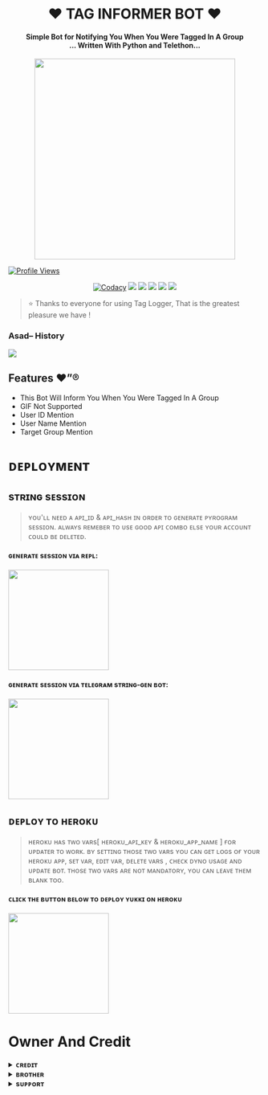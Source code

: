 <h1 align="center"><b>❤️ TAG INFORMER BOT ❤️</b></h1>

<h4 align="center">Simple Bot for Notifying You When You Were Tagged In A Group<br> ... Written With Python and Telethon...</h4>

<p align="center"><a href="https://t.me/SUSHIL8XOP"><img src="https://te.legra.ph/file/c1f5290600eb94a1da050.jpg" width="400"></a></p>

[![Profile Views](https://gpvc.arturio.dev/jankarikiduniya)](https://github.com/jankarikiduniya/Tag-Informer)


<p align="center">
    <a href="https://app.codacy.com/manual/jankarikiduniya/Tag-Informer/dashboard"> <img src="https://img.shields.io/codacy/grade/4d58f2a402b54aed8a7d95f7add45a81?color=brightgreen&logo=codacy&logoColor=green&style=for-the-badge" alt="Codacy" /></a>
    <a href="https://github.com/jankarikiduniya/Tag-Informer"> <img src="https://img.shields.io/github/repo-size/jankarikiduniya/Tag-Informer?color=orange&logo=github&logoColor=green&style=for-the-badge" /></a>
    <a href="https://github.com/jankarikiduniya/Tag-Informer/commits/prince"> <img src="https://img.shields.io/github/last-commit/jankarikiduniya/Tag-Informer?color=brown&logo=github&logoColor=green&style=for-the-badge" /></a>
    <a href="https://github.com/jankarikiduniya/Tag-Informer/issues"> <img src="https://img.shields.io/github/issues/jankarikiduniya/Tag-Informer?color=blueviolet&logo=github&logoColor=green&style=for-the-badge" /></a>
    <a href="https://github.com/jankarikiduniya/Tag-Informer/network/members"> <img src="https://img.shields.io/github/forks/jankarikiduniya/Tag-Informer?color=red&logo=github&logoColor=green&style=for-the-badge" /></a>  
    <a href="https://pypi.org/project/Telethon/"> <img src="https://img.shields.io/pypi/v/telethon?color=yellow&label=telethon&logo=python&logoColor=green&style=for-the-badge" /></a>
</p>

> ⭐️ Thanks to everyone for using Tag Logger, That is the greatest pleasure we have !

### Asad– History

<a href="https://www.youtube.com/LGCY_NAVYA_OP"><img src="https://img.shields.io/badge/Join-Subscribe%20Support-blue.svg?style=for-the-badge&logo=YouTube"></a>

## Features ❤️”®
 - This Bot Will Inform You When You Were Tagged In A Group
 - GIF Not Supported
 - User ID Mention
 - User Name Mention
 - Target Group Mention


# ᴅᴇᴘʟᴏʏᴍᴇɴᴛ

    
##  sᴛʀɪɴɢ sᴇssɪᴏɴ
    
> ʏᴏᴜ'ʟʟ ɴᴇᴇᴅ ᴀ ᴀᴘɪ_ɪᴅ & ᴀᴘɪ_ʜᴀsʜ ɪɴ ᴏʀᴅᴇʀ ᴛᴏ ɢᴇɴᴇʀᴀᴛᴇ ᴘʏʀᴏɢʀᴀᴍ sᴇssɪᴏɴ. 
> ᴀʟᴡᴀʏs ʀᴇᴍᴇʙᴇʀ ᴛᴏ ᴜsᴇ ɢᴏᴏᴅ ᴀᴘɪ ᴄᴏᴍʙᴏ ᴇʟsᴇ ʏᴏᴜʀ ᴀᴄᴄᴏᴜɴᴛ ᴄᴏᴜʟᴅ ʙᴇ ᴅᴇʟᴇᴛᴇᴅ.

<h4> ɢᴇɴᴇʀᴀᴛᴇ sᴇssɪᴏɴ ᴠɪᴀ ʀᴇᴘʟ: </h4>    
<p><a href="https://replit.com/@AssadAli/String-Session-Generator"><img src="https://img.shields.io/badge/Generate%20On%20Repl-blueviolet?style=for-the-badge&logo=appveyor" width="200""/></a></p>

<h4> ɢᴇɴᴇʀᴀᴛᴇ sᴇssɪᴏɴ ᴠɪᴀ ᴛᴇʟᴇɢʀᴀᴍ sᴛʀɪɴɢ-ɢᴇɴ ʙᴏᴛ: </h4>    
<p><a href="https://t.me/LGCY_STRING_ROBOT"><img src="https://img.shields.io/badge/TG%20String%20Gen%20Bot-blueviolet?style=for-the-badge&logo=appveyor" width="200""/></a></p>
    
## ᴅᴇᴘʟᴏʏ ᴛᴏ ʜᴇʀᴏᴋᴜ

> ʜᴇʀᴏᴋᴜ ʜᴀs ᴛᴡᴏ ᴠᴀʀs[ ʜᴇʀᴏᴋᴜ_ᴀᴘɪ_ᴋᴇʏ & ʜᴇʀᴏᴋᴜ_ᴀᴘᴘ_ɴᴀᴍᴇ ] ғᴏʀ ᴜᴘᴅᴀᴛᴇʀ ᴛᴏ ᴡᴏʀᴋ. 
> ʙʏ sᴇᴛᴛɪɴɢ ᴛʜᴏsᴇ ᴛᴡᴏ ᴠᴀʀs ʏᴏᴜ ᴄᴀɴ ɢᴇᴛ ʟᴏɢs ᴏғ ʏᴏᴜʀ ʜᴇʀᴏᴋᴜ ᴀᴘᴘ, sᴇᴛ ᴠᴀʀ, ᴇᴅɪᴛ ᴠᴀʀ, ᴅᴇʟᴇᴛᴇ ᴠᴀʀs , ᴄʜᴇᴄᴋ ᴅʏɴᴏ ᴜsᴀɢᴇ ᴀɴᴅ ᴜᴘᴅᴀᴛᴇ ʙᴏᴛ. 
> ᴛʜᴏsᴇ ᴛᴡᴏ ᴠᴀʀs ᴀʀᴇ ɴᴏᴛ ᴍᴀɴᴅᴀᴛᴏʀʏ, ʏᴏᴜ ᴄᴀɴ ʟᴇᴀᴠᴇ ᴛʜᴇᴍ ʙʟᴀɴᴋ ᴛᴏᴏ. 
    
<h4> ᴄʟɪᴄᴋ ᴛʜᴇ ʙᴜᴛᴛᴏɴ ʙᴇʟᴏᴡ ᴛᴏ ᴅᴇᴘʟᴏʏ ʏᴜᴋᴋɪ ᴏɴ ʜᴇʀᴏᴋᴜ</h4>    
<p><a href="https://dashboard.heroku.com/new?template=https%3A%2F%2Fgithub.com%2Fjankarikiduniya%2FTag-Informer"><img src="https://img.shields.io/badge/Deploy%20To%20Heroku-red?style=for-the-badge&logo=heroku" width="200"/></a></p>
 


# Owner And Credit


<details>
<summary><b>ᴄʀᴇᴅɪᴛ</b></summary>
<br>

## sᴘᴇᴄɪᴀʟ ᴄʀᴇᴅɪᴛ

- [ɴᴀᴠʏᴀ](https://t.me/ITZ_NAVYA)
- [sʜᴜʙʜɪ](https://t.me/SHUBHI8XOP)
- [ᴄᴏʙʀᴀ](https://t.me/COBRA8xoP)
- [ᴀʟᴇx](https://github.com/LGCYALEX)

</details>

<details>
<summary><b>ʙʀᴏᴛʜᴇʀ</b></summary>
<br>

- [ᴀʟᴇx](https://t.me/lgcyalex)
- [ᴄᴏʙʀᴀ](https://t.me/cobra8xop)
- [ᴇᴀɢʟᴇ](https://t.me/rockstar_eagle)

</details>

<details>
<summary><b>sᴜᴘᴘᴏʀᴛ</b></summary>
<br>

# ❤️ Support
<a href="https://t.me/ALLF_BAN"><img src="https://img.shields.io/badge/Join-Telegram%20Channel-red.svg?logo=Telegram"></a>
<a href="https://t.me/ALL_FBAN"><img src="https://img.shields.io/badge/Join-Telegram%20Group-blue.svg?logo=telegram"></a>
<a href="https://t.me/clan8xofficial"><img src="https://img.shields.io/badge/Give-Me%20Heart-blue.svg?logo=telegram"></a>
<a href="https://t.me/NAVYA_DISCUSE"><img src="https://img.shields.io/badge/Give-Me%20Heart-blue.svg?logo=telegram"></a>

</details>
